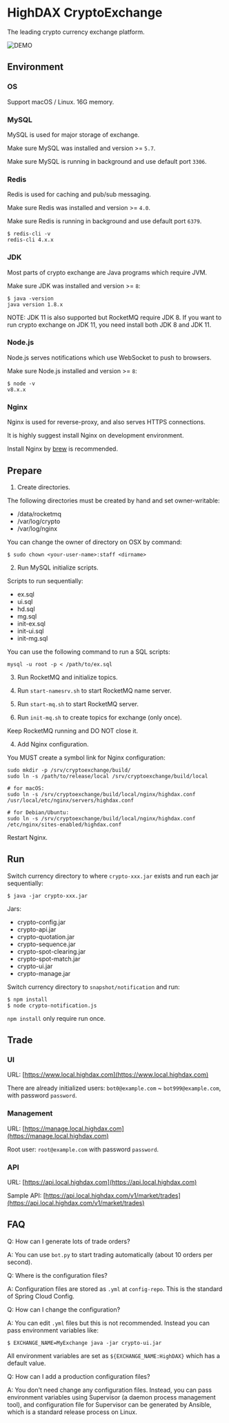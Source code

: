 # HighDAX CryptoExchange

The leading crypto currency exchange platform.

![DEMO](https://github.com/michaelliao/cryptoexchange-release/raw/master/highdax.png)

## Environment

### OS

Support macOS / Linux. 16G memory.

### MySQL

MySQL is used for major storage of exchange.

Make sure MySQL was installed and version >= `5.7`.

Make sure MySQL is running in background and use default port `3306`.

### Redis

Redis is used for caching and pub/sub messaging.

Make sure Redis was installed and version >= `4.0`.

Make sure Redis is running in background and use default port `6379`.

```
$ redis-cli -v
redis-cli 4.x.x
```

### JDK

Most parts of crypto exchange are Java programs which require JVM.

Make sure JDK was installed and version >= `8`:

```
$ java -version
java version 1.8.x
```

NOTE: JDK 11 is also supported but RocketMQ require JDK 8. If you want to run crypto exchange on JDK 11, you need install both JDK 8 and JDK 11.

### Node.js

Node.js serves notifications which use WebSocket to push to browsers.

Make sure Node.js installed and version >= `8`:

```
$ node -v
v8.x.x
```

### Nginx

Nginx is used for reverse-proxy, and also serves HTTPS connections.

It is highly suggest install Nginx on development environment.

Install Nginx by [brew](https://brew.sh/) is recommended.

## Prepare

1. Create directories.

The following directories must be created by hand and set owner-writable:

- /data/rocketmq
- /var/log/crypto
- /var/log/nginx

You can change the owner of directory on OSX by command:

```
$ sudo chown <your-user-name>:staff <dirname>
```

2. Run MySQL initialize scripts.

Scripts to run sequentially:

- ex.sql
- ui.sql
- hd.sql
- mg.sql
- init-ex.sql
- init-ui.sql
- init-mg.sql

You can use the following command to run a SQL scripts:

```
mysql -u root -p < /path/to/ex.sql
```

3. Run RocketMQ and initialize topics.

  1. Run `start-namesrv.sh` to start RocketMQ name server.
  2. Run `start-mq.sh` to start RocketMQ server.
  3. Run `init-mq.sh` to create topics for exchange (only once).

Keep RocketMQ running and DO NOT close it.

4. Add Nginx configuration.

You MUST create a symbol link for Nginx configuration:

```
sudo mkdir -p /srv/cryptoexchange/build/
sudo ln -s /path/to/release/local /srv/cryptoexchange/build/local

# for macOS:
sudo ln -s /srv/cryptoexchange/build/local/nginx/highdax.conf /usr/local/etc/nginx/servers/highdax.conf

# for Debian/Ubuntu:
sudo ln -s /srv/cryptoexchange/build/local/nginx/highdax.conf /etc/nginx/sites-enabled/highdax.conf
```

Restart Nginx.

## Run

Switch currency directory to where `crypto-xxx.jar` exists and run each jar sequentially:

```
$ java -jar crypto-xxx.jar
```

Jars:

- crypto-config.jar
- crypto-api.jar
- crypto-quotation.jar
- crypto-sequence.jar
- crypto-spot-clearing.jar
- crypto-spot-match.jar
- crypto-ui.jar
- crypto-manage.jar

Switch currency directory to `snapshot/notification` and run:

```
$ npm install
$ node crypto-notification.js
```

`npm install` only require run once.

## Trade

### UI

URL: [https://www.local.highdax.com](https://www.local.highdax.com)

There are already initialized users: `bot0@example.com` ~ `bot999@example.com`, with password `password`.

### Management

URL: [https://manage.local.highdax.com](https://manage.local.highdax.com)

Root user: `root@example.com` with password `password`.

### API

URL: [https://api.local.highdax.com](https://api.local.highdax.com)

Sample API: [https://api.local.highdax.com/v1/market/trades](https://api.local.highdax.com/v1/market/trades)

## FAQ

Q: How can I generate lots of trade orders?

A: You can use `bot.py` to start trading automatically (about 10 orders per second).

Q: Where is the configuration files?

A: Configuration files are stored as `.yml` at `config-repo`. This is the standard of Spring Cloud Config.

Q: How can I change the configuration?

A: You can edit `.yml` files but this is not recommended. Instead you can pass environment variables like:

```
$ EXCHANGE_NAME=MyExchange java -jar crypto-ui.jar
```

All environment variables are set as `${EXCHANGE_NAME:HighDAX}` which has a default value.

Q: How can I add a production configuration files?

A: You don't need change any configuration files. Instead, you can pass environment variables using Supervisor (a daemon process management tool), and configuration file for Supervisor can be generated by Ansible, which is a standard release process on Linux.
